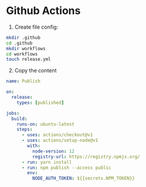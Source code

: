# Github Actions

1. Create file config:

```sh
mkdir .github
cd .github
mkdir workflows
cd workflows
touch release.yml
```

2. Copy the content

```yaml
name: Publish

on:
  release:
    types: [published]

jobs:
  build:
    runs-on: ubuntu-latest
    steps:
      - uses: actions/checkout@v1
      - uses: actions/setup-node@v1
        with:
          node-version: 12
          registry-url: https://registry.npmjs.org/
      - run: yarn install
      - run: npm publish --access public
        env:
          NODE_AUTH_TOKEN: ${{secrets.NPM_TOKEN}}
```
